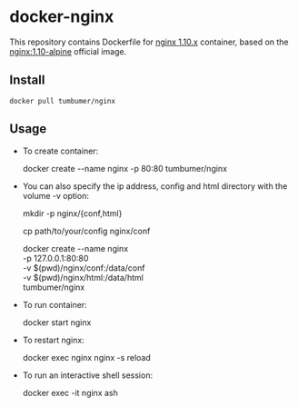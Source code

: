 # docker-nginx
This repository contains Dockerfile for [nginx 1.10.x](https://nginx.org/) container, based on the [nginx:1.10-alpine](https://hub.docker.com/_/nginx/) official image.

## Install
    docker pull tumbumer/nginx

## Usage
* To create container:


    docker create --name nginx -p 80:80 tumbumer/nginx

* You can also specify the ip address, config and html directory with the volume -v option:


    mkdir -p nginx/{conf,html}

    cp path/to/your/config nginx/conf

    docker create --name nginx \
    -p 127.0.0.1:80:80 \
    -v $(pwd)/nginx/conf:/data/conf \
    -v $(pwd)/nginx/html:/data/html \
    tumbumer/nginx

* To run container:


    docker start nginx

* To restart nginx:


    docker exec nginx nginx -s reload

* To run an interactive shell session:


    docker exec -it nginx ash
